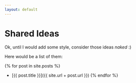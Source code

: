 ```yaml
---
layout: default
---
```


# Shared Ideas

Ok, until I would add some style, consider those ideas _naked_ :)

Here would be a list of them:

{% for post in site.posts %}
- [{{ post.title }}]({{ site.url + post.url }})
{% endfor %}

